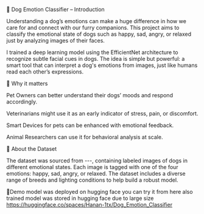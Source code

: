 🐶 Dog Emotion Classifier – Introduction

Understanding a dog’s emotions can make a huge difference in how we care for and connect with our furry companions. This project aims to classify the emotional state of dogs such as happy, sad, angry, or relaxed just by analyzing images of their faces.

I trained a deep learning model using the EfficientNet architecture to recognize subtle facial cues in dogs. The idea is simple but powerful: a smart tool that can interpret a dog's emotions from images, just like humans read each other’s expressions.

🔷 Why it matters

Pet Owners can better understand their dogs’ moods and respond accordingly.

Veterinarians might use it as an early indicator of stress, pain, or discomfort.

Smart Devices for pets can be enhanced with emotional feedback.

Animal Researchers can use it for behavioral analysis at scale.


🔷 About the Dataset

The dataset was sourced from ---, containing labeled images of dogs in different emotional states. Each image is tagged with one of the four emotions: happy, sad, angry, or relaxed. The dataset includes a diverse range of breeds and lighting conditions to help build a robust model.

🔷Demo
model was deployed on hugging face you can try it from here
also trained model was stored in hugging face due to large size
https://huggingface.co/spaces/Hanan-1tx/Dog_Emotion_Classifier


